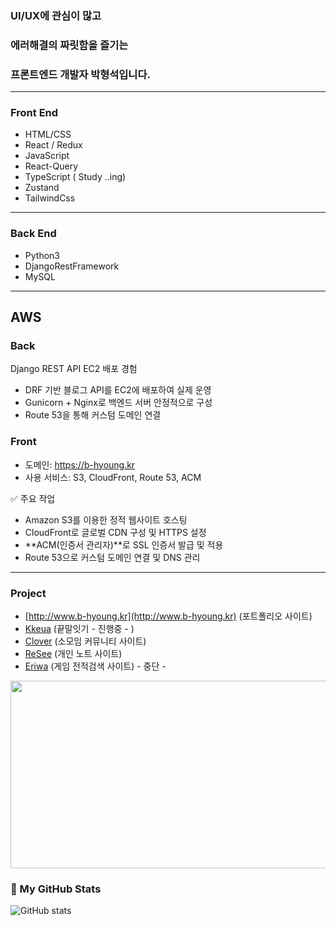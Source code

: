 ### UI/UX에 관심이 많고
### 에러해결의 짜릿함을 즐기는
### 프론트엔드 개발자 박형석입니다.

---

  ### Front End
  - HTML/CSS
  - React / Redux
  - JavaScript
  - React-Query
  - TypeScript ( Study ..ing)
  - Zustand
  - TailwindCss
---
  ### Back End
  - Python3
  - DjangoRestFramework
  - MySQL

----

## AWS 
### Back
 Django REST API EC2 배포 경험
- DRF 기반 블로그 API를 EC2에 배포하여 실제 운영
- Gunicorn + Nginx로 백엔드 서버 안정적으로 구성
- Route 53을 통해 커스텀 도메인 연결
### Front
- 도메인: https://b-hyoung.kr
- 사용 서비스: S3, CloudFront, Route 53, ACM

✅ 주요 작업
- Amazon S3를 이용한 정적 웹사이트 호스팅
- CloudFront로 글로벌 CDN 구성 및 HTTPS 설정
- **ACM(인증서 관리자)**로 SSL 인증서 발급 및 적용
- Route 53으로 커스텀 도메인 연결 및 DNS 관리

----  
      
  ### Project
   -  [http://www.b-hyoung.kr](http://www.b-hyoung.kr) (포트폴리오 사이트)
   -  [Kkeua](https://github.com/djgnfj-svg/kkua)  (끝말잇기 - 진행중 - )
   -  [Clover](https://github.com/djgnfj-svg/Clover) (소모임 커뮤니티 사이트)
   -  [ReSee](https://github.com/djgnfj-svg/Resee_project) (개인 노트 사이트) 
   -  [Eriwa](https://github.com/djgnfj-svg/Eriwa) (게임 전적검색 사이트) - 중단 -


<a href="https://www.gitanimals.org/en_US?utm_medium=image&utm_source=b-hyoung&utm_content=farm">
<img
  src="https://render.gitanimals.org/farms/b-hyoung"
  width="800"
  height="300"
/>
</a>
  


### 🧠 My GitHub Stats
![GitHub stats](https://github-readme-stats.vercel.app/api?username=b-hyoung&show_icons=true&theme=tokyonight)
